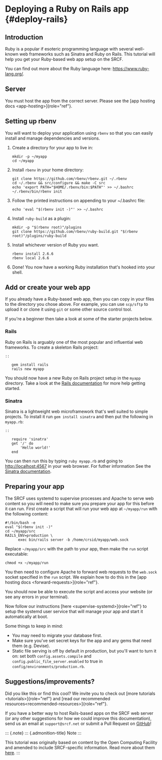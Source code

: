 Deploying a Ruby on Rails app {#deploy-rails}
=============================

Introduction
------------

Ruby is a popular if esoteric programming language with several
well-known web frameworks such as Sinatra and Ruby on Rails. This
tutorial will help you get your Ruby-based web app setup on the SRCF.

You can find out more about the Ruby language here:
<https://www.ruby-lang.org/>.

Server
------

You must host the app from the correct server. Please see the
[app hosting docs \<app-hosting\>]{role="ref"}.

Setting up rbenv
----------------

You will want to deploy your application using `rbenv` so that you can
easily install and manage dependencies and versions.

1.  Create a directory for your app to live in:

        mkdir -p ~/myapp
        cd ~/myapp

2.  Install `rbenv` in your home directory:

        git clone https://github.com/rbenv/rbenv.git ~/.rbenv
        cd ~/.rbenv && src/configure && make -C src
        echo 'export PATH="$HOME/.rbenv/bin:$PATH"' >> ~/.bashrc
        ~/.rbenv/bin/rbenv init

3.  Follow the printed instructions on appending to your \~/.bashrc
    file:

        echo 'eval "$(rbenv init -)"' >> ~/.bashrc

4.  Install `ruby-build` as a plugin:

        mkdir -p "$(rbenv root)"/plugins
        git clone https://github.com/rbenv/ruby-build.git "$(rbenv root)"/plugins/ruby-build

5.  Install whichever version of Ruby you want.

        rbenv install 2.6.6
        rbenv local 2.6.6

6.  Done! You now have a working Ruby installation that\'s hooked into
    your shell.

Add or create your web app
--------------------------

If you already have a Ruby-based web app, then you can copy in your
files to the directory you chose above. For example, you can use
`scp/sftp` to upload it or clone it using `git` or some other source
control tool.

If you\'re a beginner then take a look at some of the starter projects
below.

### Rails

Ruby on Rails is arguably one of the most popular and influential web
frameworks. To create a skeleton Rails project:

    ::

       gem install rails
       rails new myapp

You should now have a new Ruby on Rails project setup in the `myapp`
directory. Take a look at the [Rails
documentation](https://guides.rubyonrails.org/getting_started.html) for
more help getting started.

### Sinatra

Sinatra is a lightweight web microframework that\'s well suited to
simple projects. To install it run `gem install sinatra` and then put
the following in `myapp.rb`:

    ::

       require 'sinatra'
       get '/' do
           'Hello world!'
       end

You can then run this by typing `ruby myapp.rb` and going to
<http://localhost:4567> in your web browser. For futher information See
the [Sinatra documentation](http://sinatrarb.com/intro.html).

Preparing your app
------------------

The SRCF uses systemd to supervise processes and Apache to serve web
content so you will need to make sure you prepare your app for this
before it can run. First create a script that will run your web app at
`~/myapp/run` with the following content:

    #!/bin/bash -e
    eval "$(rbenv init -)"
    cd ~/myapp/src
    RAILS_ENV=production \
          exec bin/rails server -b /home/crsid/myapp/web.sock

Replace `~/myapp/src` with the path to your app, then make the `run`
script executable:

    chmod +x ~/myapp/run

You then need to configure Apache to forward web requests to the
`web.sock` socket specified in the `run` script. We explain how to do
this in the [app hosting docs \<forward-requests\>]{role="ref"}.

You should now be able to execute the script and access your website (or
see any errors in your terminal).

Now follow our instructions [here \<supervise-systemd\>]{role="ref"} to
setup the systemd user service that will manage your app and start it
automatically at boot.

Some things to keep in mind:

-   You may need to migrate your database first.
-   Make sure you\'ve set secret keys for the app and any gems that need
    them (e.g. Devise).
-   Static file serving is off by default in production, but you\'ll
    want to turn it on: set both `config.assets.compile` and
    `config.public_file_server.enabled` to true in
    `config/environments/production.rb`.

Suggestions/improvements?
-------------------------

Did you like this or find this cool? We invite you to check out
[more tutorials \<tutorials\>]{role="ref"} and
[read our recommended resources\<recommended-resources\>]{role="ref"}.

If you have a better way to host Rails-based apps on the SRCF web server
(or any other suggestions for how we could improve this documentation),
send us an email at `support@srcf.net` or submit a Pull Request on
[GitHub](https://github.com/SRCF/docs)!

::: {.note}
::: {.admonition-title}
Note
:::

This tutorial was originally based on content by the Open Computing
Facility and amended to include SRCF-specific information. Read more
about them [here](https://www.ocf.berkeley.edu).
:::

